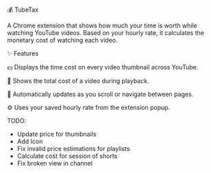 💰 TubeTax

A Chrome extension that shows how much your time is worth while watching YouTube videos.
Based on your hourly rate, it calculates the monetary cost of watching each video.

✨ Features

💵 Displays the time cost on every video thumbnail across YouTube.

🎥 Shows the total cost of a video during playback.

🔄 Automatically updates as you scroll or navigate between pages.

⚙️ Uses your saved hourly rate from the extension popup.

TODO:

- Update price for thumbnails
- Add Icon
- Fix invalid price estimations for playlists
- Calculate cost for session of shorts
- Fix broken view in channel

